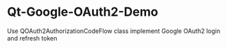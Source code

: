 # Qt-Google-OAuth2-Demo
Use QOAuth2AuthorizationCodeFlow class implement Google OAuth2 login and refresh token
